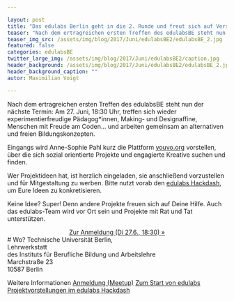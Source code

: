 ```yaml
---

layout: post
title: "Das edulabs Berlin geht in die 2. Runde und freut sich auf Verstärkung"
teaser: "Nach dem ertragreichen ersten Treffen des edulabsBE steht nun der nächste Termin: Am 27. Juni, 18:30 Uhr, treffen sich wieder experimentierfreudige Pädagog*innen, Making- und Designaffine, Menschen mit Freude am Coden... und arbeiten gemeinsam an alternativen und freien Bildungskonzepten."
teaser_img_src: /assets/img/blog/2017/Juni/edulabsBE2/edulabsBE_2.jpg
featured: false
categories: edulabsBE
twitter_large_img: /assets/img/blog/2017/Juni/edulabsBE2/caption.jpg
header_background: /assets/img/blog/2017/Juni/edulabsBE2/edulabsBE_2.jpg
header_background_caption: ""
autor: Maximilian Voigt

---
```

Nach dem ertragreichen ersten Treffen des edulabsBE steht nun der nächste Termin: Am 27. Juni, 18:30 Uhr, treffen sich wieder experimentierfreudige Pädagog\*innen, Making- und Designaffine, Menschen mit Freude am Coden... und arbeiten gemeinsam an alternativen und freien Bildungskonzepten.

Eingangs wird Anne-Sophie Pahl kurz die Plattform [youvo.org](https://www.youvo.org) vorstellen, über die sich sozial orientierte Projekte und engagierte Kreative suchen und finden.

Wer Projektideen hat, ist herzlich eingeladen, sie anschließend vorzustellen und für Mitgestaltung zu werben. Bitte nutzt vorab den [edulabs Hackdash](https://hackdash.org/dashboards/edulabs), um Eure Ideen zu konkretisieren.

Keine Idee? Super! Denn andere Projekte freuen sich auf Deine Hilfe. Auch das edulabs-Team wird vor Ort sein und Projekte mit Rat und Tat unterstützen.
<center><a class="btn btn-lg btn-default"
   href="https://www.meetup.com/edulabsBE/events/240816435"
   role="button">Zur Anmeldung (Di 27.6., 18:30) »</a></center>
# Wo?
Technische Universität Berlin,<br>
Lehrwerkstatt<br>
des Instituts für Berufliche Bildung und Arbeitslehre<br>
Marchstraße 23<br>
10587 Berlin

<p class="link-list">
<span class="link-list-headline">Weitere Informationen</span>
<a class="external-link" href="https://www.meetup.com/edulabsBE/events/240816435" target="_blank">Anmeldung (Meetup)</a>
<a class="external-link" href="https://edulabs.de/blog/projektstart-edulabs" target="_blank">Zum Start von edulabs</a>
<a class="external-link" href="https://hackdash.org/dashboards/edulabs" target="_blank">Projektvorstellungen im edulabs Hackdash</a>
</p>
